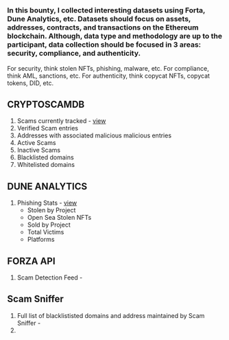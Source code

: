 # 


### In this bounty, I collected interesting datasets using Forta, Dune Analytics, etc. Datasets should focus on assets, addresses, contracts, and transactions on the Ethereum blockchain. Although, data type and methodology are up to the participant, data collection should be focused in 3 areas: security, compliance, and authenticity.

For security, think stolen NFTs, phishing, malware, etc.
For compliance, think AML, sanctions, etc.
For authenticity, think copycat NFTs, copycat tokens, DID, etc.

## CRYPTOSCAMDB

1. Scams currently tracked - [view]()
2. Verified Scam entries
3. Addresses with associated malicious malicious entries
4. Active Scams
5. Inactive Scams
6. Blacklisted domains
7. Whitelisted domains

## DUNE ANALYTICS

1. Phishing Stats - [view]()
   * Stolen by Project
   * Open Sea Stolen NFTs
   * Sold by Project
   * Total Victims
   * Platforms

## FORZA API
1. Scam Detection Feed - []()


## Scam Sniffer
1. Full list of blacklististed domains and address maintained by Scam Sniffer - []()
2. 